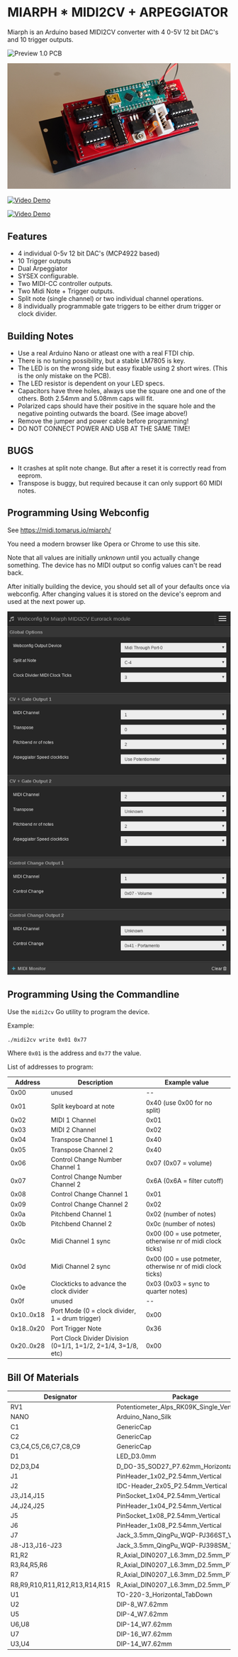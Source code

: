MIARPH * MIDI2CV + ARPEGGIATOR
==============================

Miarph is an Arduino based MIDI2CV converter with 4 0-5V 12 bit DAC's and 10 trigger outputs.

![Preview 1.0 PCB](docs/pcb1.0.jpg)

![Preview 1.0 Module](docs/module1.0.jpg)

[![Video Demo](http://img.youtube.com/vi/SEof3n9Ys9w/0.jpg)](http://www.youtube.com/watch?v=SEof3n9Ys9w)

[![Video Demo](http://img.youtube.com/vi/0akh9hcQQY0/0.jpg)](http://www.youtube.com/watch?v=0akh9hcQQY0)

## Features

* 4 individual 0-5v 12 bit DAC's (MCP4922 based)
* 10 Trigger outputs
* Dual Arpeggiator
* SYSEX configurable.
* Two MIDI-CC controller outputs.
* Two Midi Note + Trigger outputs.
* Split note (single channel) or two individual channel operations.
* 8 individually programmable gate triggers to be either drum trigger or clock divider.

## Building Notes

* Use a real Arduino Nano or atleast one with a real FTDI chip.
* There is no tuning possibility, but a stable LM7805 is key.
* The LED is on the wrong side but easy fixable using 2 short wires. (This is the only mistake on the PCB).
* The LED resistor is dependent on your LED specs.
* Capacitors have three holes, always use the square one and one of the others. Both 2.54mm and 5.08mm caps will fit.
* Polarized caps should have their positive in the square hole and the negative pointing outwards the board. (See image above!)
* Remove the jumper and power cable before programming!
* DO NOT CONNECT POWER AND USB AT THE SAME TIME!

## BUGS

* It crashes at split note change. But after a reset it is correctly read from eeprom.
* Transpose is buggy, but required because it can only support 60 MIDI notes.

## Programming Using Webconfig

See https://midi.tomarus.io/miarph/

You need a modern browser like Opera or Chrome to use this site.

Note that all values are initially *unknown* until you actually change something.
The device has no MIDI output so config values can't be read back.

After initially building the device, you should set all of your defaults once via webconfig.
After changing values it is stored on the device's eeprom and used at the next power up.

![Webconfig Screenshot](docs/webconfig.png)

## Programming Using the Commandline

Use the ```midi2cv``` Go utility to program the device.

Example:

```./midi2cv write 0x01 0x77```

Where ```0x01``` is the address and ```0x77``` the value.

List of addresses to program:

| Address | Description | Example value |
| -- | -- | -- |
| 0x00 | unused | -- |
| 0x01 | Split keyboard at note | 0x40 (use 0x00 for no split) |
| 0x02 | MIDI 1 Channel | 0x01 |
| 0x03 | MIDI 2 Channel | 0x02 |
| 0x04 | Transpose Channel 1 | 0x40 |
| 0x05 | Transpose Channel 2 | 0x40 |
| 0x06 | Control Change Number Channel 1 | 0x07 (0x07 = volume) |
| 0x07 | Control Change Number Channel 2 | 0x6A (0x6A = filter cutoff) |
| 0x08 | Control Change Channel 1 | 0x01 |
| 0x09 | Control Change Channel 2 | 0x02 |
| 0x0a | Pitchbend Channel 1 | 0x02 (number of notes) |
| 0x0b | Pitchbend Channel 2 | 0x0c (number of notes) |
| 0x0c | Midi Channel 1 sync | 0x00 (00 = use potmeter, otherwise nr of midi clock ticks) |
| 0x0d | Midi Channel 2 sync | 0x00 (00 = use potmeter, otherwise nr of midi clock ticks) |
| 0x0e | Clockticks to advance the clock divider | 0x03 (0x03 = sync to quarter notes) |
| 0x0f | unused | -- |
| 0x10..0x18 | Port Mode (0 = clock divider, 1 = drum trigger) | 0x00 |
| 0x18..0x20 | Port Trigger Note | 0x36 |
| 0x20..0x28 | Port Clock Divider Division (0=1/1, 1=1/2, 2=1/4, 3=1/8, etc) | 0x00 |

## Bill Of Materials

|Designator                   |Package                                 |Quantity|Designation |PartNo|
|-----------------------------|----------------------------------------|--------|------------|------|
|RV1                          |Potentiometer_Alps_RK09K_Single_Vertical|1       |B10K        | |
|NANO                         |Arduino_Nano_Silk                       |1       |Nano v3     | |
|C1                           |GenericCap                              |1       |100uF       | |
|C2                           |GenericCap                              |1       |10uF        | |
|C3,C4,C5,C6,C7,C8,C9         |GenericCap                              |7       |100nF       | |
|D1                           |LED_D3.0mm                              |1       |LED         | |
|D2,D3,D4                     |D_DO-35_SOD27_P7.62mm_Horizontal        |3       |D           | |
|J1                           |PinHeader_1x02_P2.54mm_Vertical         |1       |ProgramJmpr | |
|J2                           |IDC-Header_2x05_P2.54mm_Vertical        |1       |Power       | |
|J3,J14,J15                   |PinSocket_1x04_P2.54mm_Vertical         |3       |Conn_01x04_M| |
|J4,J24,J25                   |PinHeader_1x04_P2.54mm_Vertical         |3       |Conn_01x04_F| |
|J5                           |PinSocket_1x08_P2.54mm_Vertical         |1       |Conn_01x08_M| |
|J6                           |PinHeader_1x08_P2.54mm_Vertical         |1       |Conn_01x08_F| |
|J7                           |Jack_3.5mm_QingPu_WQP-PJ366ST_Vertical  |1       |Midi Input  | |
|J8-J13,J16-J23               |Jack_3.5mm_QingPu_WQP-PJ398SM_Vertical  |14      |Misc        | |
|R1,R2                        |R_Axial_DIN0207_L6.3mm_D2.5mm_P7.62mm   |2       |2K2         | |
|R3,R4,R5,R6                  |R_Axial_DIN0207_L6.3mm_D2.5mm_P7.62mm   |4       |1K          | |
|R7                           |R_Axial_DIN0207_L6.3mm_D2.5mm_P7.62mm   |1       |220         | |
|R8,R9,R10,R11,R12,R13,R14,R15|R_Axial_DIN0207_L6.3mm_D2.5mm_P7.62mm   |8       |100         | |
|U1                           |TO-220-3_Horizontal_TabDown             |1       |L7805       | |
|U2                           |DIP-8_W7.62mm                           |1       |24LC256     | |
|U5                           |DIP-4_W7.62mm                           |1       |PC817       | PC817XNNSZ1B |
|U6,U8                        |DIP-14_W7.62mm                          |2       |TL074       | |
|U7                           |DIP-16_W7.62mm                          |1       |74HC595     | |
|U3,U4                        |DIP-14_W7.62mm                          |2       |MCP4922     | |
